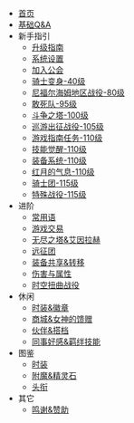 <!-- docs/_sidebar.md -->

* [首页](/)
* [基础Q&A](qa/)
* 新手指引
    * [升级指南](start/)
    * [系统设置](setting/)
    * [加入公会](guild/)
    * [骑士变身-40级](henshin/)
    * [尼福尔海姆地区战役-80级](Niflheim/)
    * [敢死队-95级](8dungeon/)
    * [斗争之塔-100级](exptower/)
    * [巡游出征战役-105级](cruise/)
    * [游戏指南任务-110级](handbook/)
    * [技能觉醒-110级](skill/)
    * [装备系统-110级](equipment/)
    * [红月的气息-110级](redmoon/)
    * [骑士团-115级](12Raid/)
    * [特殊战役-115级](specialraid/)
* 进阶
    * [常用语](idiom/)
    * [游戏交易](deal/)
    * [无尽之塔&艾因拉赫](goldmedal/)
    * [远征团](team/)
    * [装备共享&转移](share/)
    * [伤害与属性](attributes/)
    * [时空扭曲战役](time-spacedistortion/)
* 休闲
    * [时装&徽章](fashion/)
    * [商城&女神的馈赠](shop/)
    * [伙伴&搭档](pet/)
    * [同事好感&羁绊技能](friendship/)
* 图鉴
    * [时装](ifashon/)
    * [附魔&精灵石](enchantmen/)
    * [头衔](title/)
* 其它
    * [鸣谢&赞助](support/)

